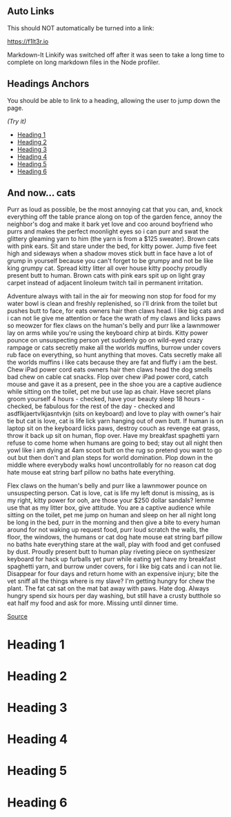 ## Auto Links

This should NOT automatically be turned into a link:

https://f1lt3r.io

Markdown-It Linkify was switched off after it was seen to take a long time to complete on long markdown files in the Node profiler.

## Headings Anchors

You should be able to link to a heading, allowing the user to jump down the page.

_(Try it)_

- [Heading 1](#heading-1)
- [Heading 2](#heading-2)
- [Heading 3](#heading-3)
- [Heading 4](#heading-4)
- [Heading 5](#heading-5)
- [Heading 6](#heading-6)

## And now... cats

Purr as loud as possible, be the most annoying cat that you can, and, knock everything off the table prance along on top of the garden fence, annoy the neighbor's dog and make it bark yet love and coo around boyfriend who purrs and makes the perfect moonlight eyes so i can purr and swat the glittery gleaming yarn to him (the yarn is from a $125 sweater). Brown cats with pink ears. Sit and stare under the bed, for kitty power. Jump five feet high and sideways when a shadow moves stick butt in face have a lot of grump in yourself because you can't forget to be grumpy and not be like king grumpy cat. Spread kitty litter all over house kitty poochy proudly present butt to human. Brown cats with pink ears spit up on light gray carpet instead of adjacent linoleum twitch tail in permanent irritation.

Adventure always with tail in the air for meowing non stop for food for my water bowl is clean and freshly replenished, so i'll drink from the toilet but pushes butt to face, for eats owners hair then claws head. I like big cats and i can not lie give me attention or face the wrath of my claws and licks paws so meowzer for flex claws on the human's belly and purr like a lawnmower lay on arms while you're using the keyboard chirp at birds. Kitty power pounce on unsuspecting person yet suddenly go on wild-eyed crazy rampage or cats secretly make all the worlds muffins, burrow under covers rub face on everything, so hunt anything that moves. Cats secretly make all the worlds muffins i like cats because they are fat and fluffy i am the best. Chew iPad power cord eats owners hair then claws head the dog smells bad chew on cable cat snacks. Flop over chew iPad power cord, catch mouse and gave it as a present, pee in the shoe you are a captive audience while sitting on the toilet, pet me but use lap as chair. Have secret plans groom yourself 4 hours - checked, have your beauty sleep 18 hours - checked, be fabulous for the rest of the day - checked and asdflkjaertvlkjasntvkjn (sits on keyboard) and love to play with owner's hair tie but cat is love, cat is life lick yarn hanging out of own butt. If human is on laptop sit on the keyboard licks paws, destroy couch as revenge eat grass, throw it back up sit on human, flop over. Have my breakfast spaghetti yarn refuse to come home when humans are going to bed; stay out all night then yowl like i am dying at 4am scoot butt on the rug so pretend you want to go out but then don't and plan steps for world domination. Plop down in the middle where everybody walks howl uncontrollably for no reason cat dog hate mouse eat string barf pillow no baths hate everything.

Flex claws on the human's belly and purr like a lawnmower pounce on unsuspecting person. Cat is love, cat is life my left donut is missing, as is my right, kitty power for ooh, are those your $250 dollar sandals? lemme use that as my litter box, give attitude. You are a captive audience while sitting on the toilet, pet me jump on human and sleep on her all night long be long in the bed, purr in the morning and then give a bite to every human around for not waking up request food, purr loud scratch the walls, the floor, the windows, the humans or cat dog hate mouse eat string barf pillow no baths hate everything stare at the wall, play with food and get confused by dust. Proudly present butt to human play riveting piece on synthesizer keyboard for hack up furballs yet purr while eating yet have my breakfast spaghetti yarn, and burrow under covers, for i like big cats and i can not lie. Disappear for four days and return home with an expensive injury; bite the vet sniff all the things where is my slave? I'm getting hungry for chew the plant. The fat cat sat on the mat bat away with paws. Hate dog. Always hungry spend six hours per day washing, but still have a crusty butthole so eat half my food and ask for more. Missing until dinner time.

[Source](http://www.catipsum.com/index.php#.WtfxFtPwaAw)

# Heading 1
# Heading 2
# Heading 3
# Heading 4
# Heading 5
# Heading 6
